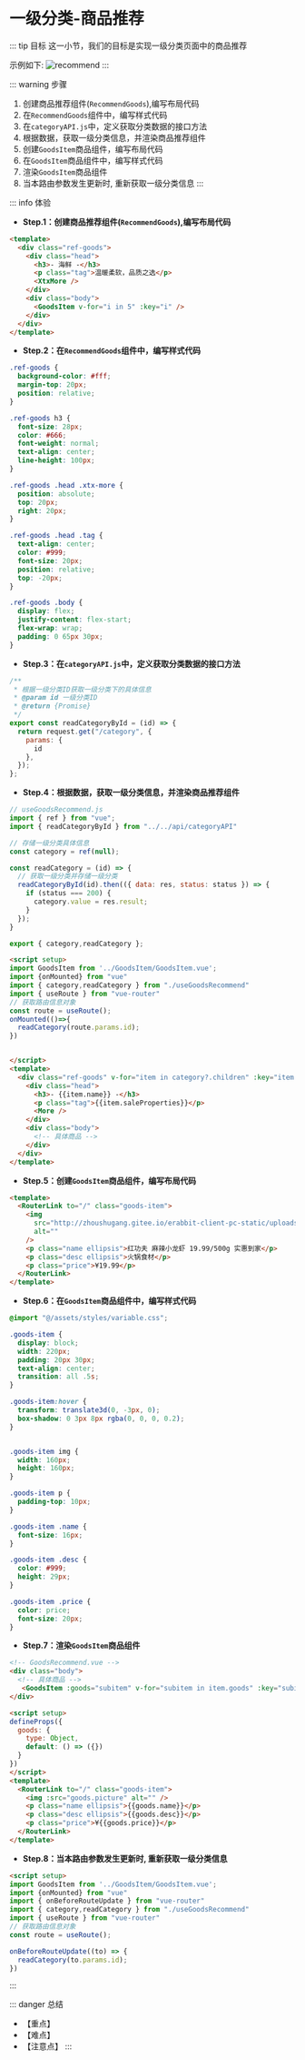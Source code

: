 # 一级分类-商品推荐

::: tip 目标
这一小节，我们的目标是实现一级分类页面中的商品推荐

示例如下:
![recommend](./images/2022-04-15_05-43-01.png)
:::

::: warning 步骤

1. 创建商品推荐组件(`RecommendGoods`),编写布局代码
2. 在`RecommendGoods`组件中，编写样式代码
3. 在`categoryAPI.js`中，定义获取分类数据的接口方法
4. 根据数据，获取一级分类信息，并渲染商品推荐组件
5. 创建`GoodsItem`商品组件，编写布局代码
6. 在`GoodsItem`商品组件中，编写样式代码
7. 渲染`GoodsItem`商品组件  
8. 当本路由参数发生更新时, 重新获取一级分类信息
:::

::: info 体验

* **Step.1：创建商品推荐组件(`RecommendGoods`),编写布局代码**

```html
<template>
  <div class="ref-goods">
    <div class="head">
      <h3>- 海鲜 -</h3>
      <p class="tag">温暖柔软，品质之选</p>
      <XtxMore />
    </div>
    <div class="body">
      <GoodsItem v-for="i in 5" :key="i" />
    </div>
  </div>
</template>
```

* **Step.2：在`RecommendGoods`组件中，编写样式代码**

```css
.ref-goods {
  background-color: #fff;
  margin-top: 20px;
  position: relative;
}

.ref-goods h3 {
  font-size: 28px;
  color: #666;
  font-weight: normal;
  text-align: center;
  line-height: 100px;
}

.ref-goods .head .xtx-more {
  position: absolute;
  top: 20px;
  right: 20px;
}

.ref-goods .head .tag {
  text-align: center;
  color: #999;
  font-size: 20px;
  position: relative;
  top: -20px;
}

.ref-goods .body {
  display: flex;
  justify-content: flex-start;
  flex-wrap: wrap;
  padding: 0 65px 30px;
}
```

* **Step.3：在`categoryAPI.js`中，定义获取分类数据的接口方法**

```js
/**
 * 根据一级分类ID获取一级分类下的具体信息
 * @param id 一级分类ID
 * @return {Promise}
 */
export const readCategoryById = (id) => {
  return request.get("/category", {
    params: {
      id
    },
  });
};
```

* **Step.4：根据数据，获取一级分类信息，并渲染商品推荐组件**

```js
// useGoodsRecommend.js
import { ref } from "vue";
import { readCategoryById } from "../../api/categoryAPI"

// 存储一级分类具体信息
const category = ref(null);

const readCategory = (id) => {
  // 获取一级分类并存储一级分类
  readCategoryById(id).then(({ data: res, status: status }) => {
    if (status === 200) {
      category.value = res.result;
    }
  });
}

export { category,readCategory };
```

```html
<script setup>
import GoodsItem from '../GoodsItem/GoodsItem.vue';
import {onMounted} from "vue"
import { category,readCategory } from "./useGoodsRecommend"
import { useRoute } from "vue-router"
// 获取路由信息对象
const route = useRoute();
onMounted(()=>{
  readCategory(route.params.id);
})


</script>
<template>
  <div class="ref-goods" v-for="item in category?.children" :key="item.id">
    <div class="head">
      <h3>- {{item.name}} -</h3>
      <p class="tag">{{item.saleProperties}}</p>
      <More />
    </div>
    <div class="body">
      <!-- 具体商品 -->
    </div>
  </div>
</template>
```

* **Step.5：创建`GoodsItem`商品组件，编写布局代码**

```html
<template>
  <RouterLink to="/" class="goods-item">
    <img
      src="http://zhoushugang.gitee.io/erabbit-client-pc-static/uploads/fresh_goods_2.jpg"
      alt=""
    />
    <p class="name ellipsis">红功夫 麻辣小龙虾 19.99/500g 实惠到家</p>
    <p class="desc ellipsis">火锅食材</p>
    <p class="price">¥19.99</p>
  </RouterLink>
</template>
```

* **Step.6：在`GoodsItem`商品组件中，编写样式代码**

```css
@import "@/assets/styles/variable.css";

.goods-item {
  display: block;
  width: 220px;
  padding: 20px 30px;
  text-align: center;
  transition: all .5s;
}

.goods-item:hover {
  transform: translate3d(0, -3px, 0);
  box-shadow: 0 3px 8px rgba(0, 0, 0, 0.2);
}


.goods-item img {
  width: 160px;
  height: 160px;
}

.goods-item p {
  padding-top: 10px;
}

.goods-item .name {
  font-size: 16px;
}

.goods-item .desc {
  color: #999;
  height: 29px;
}

.goods-item .price {
  color: price;
  font-size: 20px;
}
```

* **Step.7：渲染`GoodsItem`商品组件**

```html
<!-- GoodsRecommend.vue -->
<div class="body">
  <!-- 具体商品 -->
   <GoodsItem :goods="subitem" v-for="subitem in item.goods" :key="subitem.id" />
</div>
```

```html
<script setup>
defineProps({
  goods: {
    type: Object,
    default: () => ({})
  }
})
</script>
<template>
  <RouterLink to="/" class="goods-item">
    <img :src="goods.picture" alt="" />
    <p class="name ellipsis">{{goods.name}}</p>
    <p class="desc ellipsis">{{goods.desc}}</p>
    <p class="price">¥{{goods.price}}</p>
  </RouterLink>
</template>
```

* **Step.8：当本路由参数发生更新时, 重新获取一级分类信息**

```html
<script setup>
import GoodsItem from '../GoodsItem/GoodsItem.vue';
import {onMounted} from "vue"
import { onBeforeRouteUpdate } from "vue-router"
import { category,readCategory } from "./useGoodsRecommend"
import { useRoute } from "vue-router"
// 获取路由信息对象
const route = useRoute();

onBeforeRouteUpdate((to) => {
  readCategory(to.params.id);
})

```

:::

::: danger 总结

* 【重点】
* 【难点】
* 【注意点】
:::
